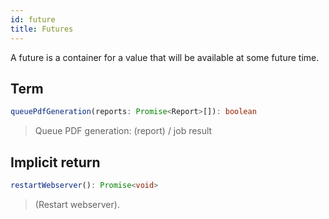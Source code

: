 ```yaml
---
id: future
title: Futures
---
```


A future is a container for a value that will be available at some future time.

## Term

```typescript
queuePdfGeneration(reports: Promise<Report>[]): boolean
```

> Queue PDF generation: (report) / job result

## Implicit return

```typescript
restartWebserver(): Promise<void>
```

> (Restart webserver).